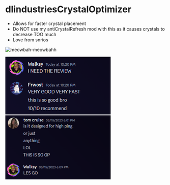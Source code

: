 # dlindustriesCrystalOptimizer
+ Allows for faster crystal placement
+ Do NOT use my antiCrystalRefresh mod with this as it causes crystals to decrease TOO much
+ Love from snrios

![meowbah-meowbahh](https://github.com/dlindustries/dlindustriesCrystalOptimizer/assets/69202220/00cf00a2-757c-471e-bad6-4ed8620c01e4)


<p align="left">
	<img width=331 src="github/Review12.png" /> 
	<img width=331 src="github/Review2.png" />
</p>



  
